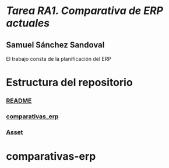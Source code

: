 # *Tarea RA1. Comparativa de ERP actuales*

## Samuel Sánchez Sandoval

El trabajo consta de la planificación del ERP

# Estructura del repositorio

### [README](README.md)

### [comparativas_erp](comparativas_erp.md)

### [Asset](./asset)

# comparativas-erp
